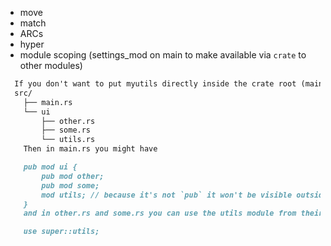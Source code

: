 - move
- match
- ARCs
- hyper
- module scoping (settings_mod on main to make available via `crate` to other modules)
  
```md
  If you don't want to put myutils directly inside the crate root (main.rs or lib.rs), because myutils contains stuff that's only relevant to some_ui and other_ui, then consider scoping those together under another module:
  src/
    ├── main.rs
    └── ui
        ├── other.rs
        ├── some.rs
        └── utils.rs
    Then in main.rs you might have

    pub mod ui {
        pub mod other;
        pub mod some;
        mod utils; // because it's not `pub` it won't be visible outside of `ui`
    }
    and in other.rs and some.rs you can use the utils module from their shared parent:

    use super::utils;
```
    